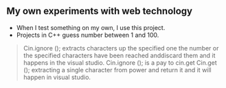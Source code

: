  ## My own experiments with web technology
* When I test something on my own, I use this project.
* Projects in C++ guess number between 1 and 100.
> Cin.ignore (); extracts characters up the specified one the number
  or the specified characters have been reached anddiscard them and it   
  happens in the visual studio. Cin.ignore (); is a pay to cin.get
> Cin.get (); extracting a single character from  power and return it 
   and it will happen in visual studio.
 
